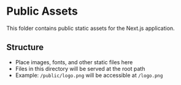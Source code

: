 # Public Assets

This folder contains public static assets for the Next.js application.

## Structure
- Place images, fonts, and other static files here
- Files in this directory will be served at the root path
- Example: `/public/logo.png` will be accessible at `/logo.png`
